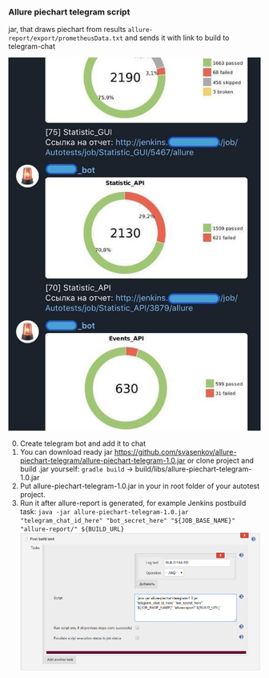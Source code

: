 <h3>Allure piechart telegram script</h3>

jar, that draws piechart from results `allure-report/export/prometheusData.txt` and sends it with link to build to telegram-chat

![shakal screenshot](shakal-screenshot.png)


0. Create telegram bot and add it to chat
1. You can download ready jar https://github.com/svasenkov/allure-piechart-telegram/allure-piechart-telegram-1.0.jar or clone project and build .jar yourself:
`gradle build` -> build/libs/allure-piechart-telegram-1.0.jar
2. Put allure-piechart-telegram-1.0.jar in your in root folder of your autotest project.
3. Run it after allure-report is generated, 
for example Jenkins postbuild task:
`java -jar allure-piechart-telegram-1.0.jar "telegram_chat_id_here" "bot_secret_here" "${JOB_BASE_NAME}" "allure-report/" ${BUILD_URL}`
![jenkins config](jenkins-config.png)

